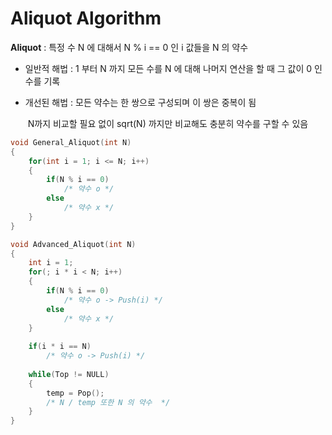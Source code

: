 # Aliquot Algorithm

**Aliquot** : 특정 수 N 에 대해서 N % i == 0 인 i 값들을 N 의 약수

- 일반적 해법 : 1 부터 N 까지 모든 수를  N 에 대해 나머지 연산을 할 때 그 값이 0 인 수를 기록

- 개선된 해법 : 모든 약수는 한 쌍으로 구성되며 이 쌍은 중복이 됨 

  ​	N까지 비교할 필요 없이 sqrt(N) 까지만 비교해도 충분히 약수를 구할 수 있음 

~~~c++
void General_Aliquot(int N)
{
	for(int i = 1; i <= N; i++)
	{
		if(N % i == 0)
			/* 약수 o */
		else
		    /* 약수 x */
	}
}

void Advanced_Aliquot(int N)
{
	int i = 1;
	for(; i * i < N; i++)
	{
		if(N % i == 0)
			/* 약수 o -> Push(i) */
		else
		    /* 약수 x */
	}
	
	if(i * i == N)
		/* 약수 o -> Push(i) */
	
	while(Top != NULL)
	{
		temp = Pop();
		/* N / temp 또한 N 의 약수  */
	}
}
~~~
